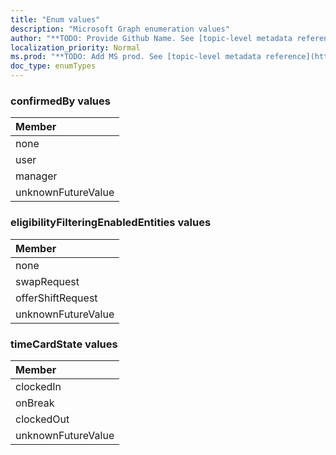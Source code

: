 ```yaml
---
title: "Enum values"
description: "Microsoft Graph enumeration values"
author: "**TODO: Provide Github Name. See [topic-level metadata reference](https://msgo.azurewebsites.net/add/document/guidelines/metadata.html#topic-level-metadata)**"
localization_priority: Normal
ms.prod: "**TODO: Add MS prod. See [topic-level metadata reference](https://msgo.azurewebsites.net/add/document/guidelines/metadata.html#topic-level-metadata)**"
doc_type: enumTypes
---
```


### confirmedBy values 



|Member|
|:---|
|none|
|user|
|manager|
|unknownFutureValue|

### eligibilityFilteringEnabledEntities values 



|Member|
|:---|
|none|
|swapRequest|
|offerShiftRequest|
|unknownFutureValue|

### timeCardState values 



|Member|
|:---|
|clockedIn|
|onBreak|
|clockedOut|
|unknownFutureValue|

